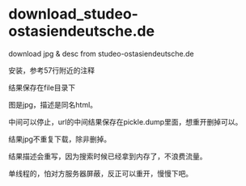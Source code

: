 # download_studeo-ostasiendeutsche.de
download jpg &amp; desc from studeo-ostasiendeutsche.de

安装，参考57行附近的注释

结果保存在file目录下

图是jpg，描述是同名html。

中间可以停止，url的中间结果保存在pickle.dump里面，想重开删掉可以。

结果jpg不重复下载，除非删掉。

结果描述会重写，因为搜索时候已经拿到内存了，不浪费流量。

单线程的，怕对方服务器屏蔽，反正可以重开，慢慢下吧。
